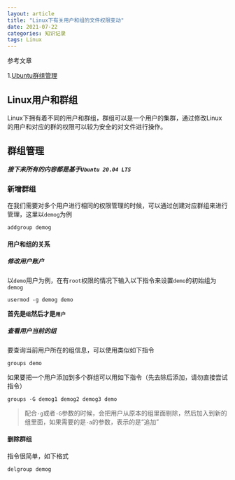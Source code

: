 ```yaml
---
layout: article
title: "Linux下有关用户和组的文件权限变动"
date: 2021-07-22
categories: 知识记录
tags: Linux
---
```


参考文章

1.[Ubuntu群组管理](https://segmentfault.com/a/1190000024532631)

## Linux用户和群组

​        Linux下拥有着不同的用户和群组，群组可以是一个用户的集群，通过修改Linux的用户和对应的群的权限可以较为安全的对文件进行操作。

## 群组管理

***接下来所有的内容都是基于`Ubuntu 20.04 LTS`***

### 新增群组

在我们需要对多个用户进行相同的权限管理的时候，可以通过创建对应群组来进行管理，这里以`demog`为例

```shell
addgroup demog
```

#### 用户和组的关系

##### 修改用户账户

以`demo`用户为例，在有`root`权限的情况下输入以下指令来设置`demo`的初始组为`demog`

```shell
usermod -g demog demo
```

**首先是`组`然后才是`用户`**

##### 查看用户当前的组

要查询当前用户所在的组信息，可以使用类似如下指令

```shell
groups demo
```

如果要把一个用户添加到多个群组可以用如下指令（先去除后添加，请勿直接尝试指令）

```shell
groups -G demog1 demog2 demog3 demo
```

> 配合`-g`或者`-G`参数的时候，会把用户从原本的组里面剔除，然后加入到新的组里面，如果需要的是`-a`的参数，表示的是“追加”

#### 删除群组

指令很简单，如下格式

```shell
delgroup demog
```
